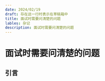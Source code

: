```yaml
---
date: 2024/02/19
draft: 存在这一行时表示在草稿箱中
title: 面试时需要问清楚的问题
lables: 杂记
description: 面试时需要问清楚的问题
---
```


# 面试时需要问清楚的问题

## 引言
